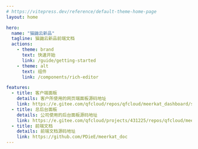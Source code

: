 ```yaml
---
# https://vitepress.dev/reference/default-theme-home-page
layout: home

hero:
  name: "猫鼬云新品"
  tagline: 猫鼬云新品前端文档
  actions:
    - theme: brand
      text: 快速开始
      link: /guide/getting-started
    - theme: alt
      text: 组件
      link: /components/rich-editor

features:
  - title: 客户端面板
    details: 客户所使用的网页端面板源码地址
    link: https://e.gitee.com/qfcloud/repos/qfcloud/meerkat_dashboard/sources
  - title: 总后台面板
    details: 公司使用的后台面板源码地址
    link: https://e.gitee.com/qfcloud/projects/431225/repos/qfcloud/meerkat_admin/sources
  - title: 前端文档
    details: 前端文档源码地址
    link: https://github.com/PDieE/meerkat_doc
---
```


